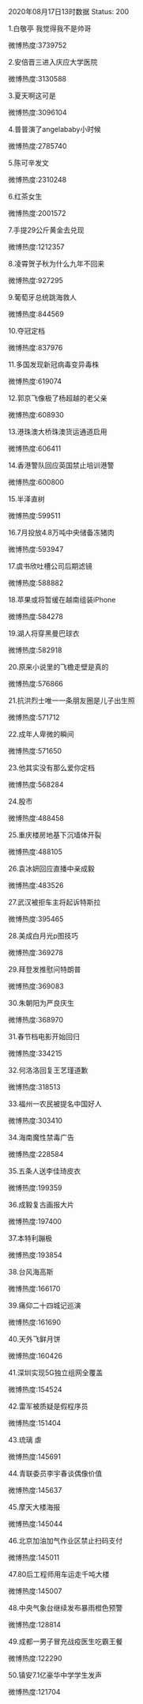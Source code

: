 2020年08月17日13时数据
Status: 200

1.白敬亭 我觉得我不是帅哥

微博热度:3739752

2.安倍晋三进入庆应大学医院

微博热度:3130588

3.夏天啊这可是

微博热度:3096104

4.普普演了angelababy小时候

微博热度:2785740

5.陈可辛发文

微博热度:2310248

6.红茶女生

微博热度:2001572

7.手提29公斤黄金去兑现

微博热度:1212357

8.凌霄贺子秋为什么九年不回来

微博热度:927295

9.葡萄牙总统跳海救人

微博热度:844569

10.夺冠定档

微博热度:837976

11.多国发现新冠病毒变异毒株

微博热度:619074

12.郭京飞像极了杨超越的老父亲

微博热度:608930

13.港珠澳大桥珠澳货运通道启用

微博热度:606411

14.香港警队回应英国禁止培训港警

微博热度:600800

15.半泽直树

微博热度:599511

16.7月投放4.8万吨中央储备冻猪肉

微博热度:593947

17.虞书欣吐槽公司后期滤镜

微博热度:588882

18.苹果或将暂缓在越南组装iPhone

微博热度:584278

19.湖人将穿黑曼巴球衣

微博热度:582918

20.原来小说里的飞檐走壁是真的

微博热度:576866

21.抗洪烈士唯一一条朋友圈是儿子出生照

微博热度:571712

22.成年人卑微的瞬间

微博热度:571650

23.他其实没有那么爱你定档

微博热度:568284

24.股市

微博热度:488458

25.重庆楼房地基下沉墙体开裂

微博热度:488105

26.袁冰妍回应直播中亲成毅

微博热度:483526

27.武汉被拒车主将起诉特斯拉

微博热度:395465

28.美成白月光p图技巧

微博热度:369278

29.拜登发推慰问特朗普

微博热度:369083

30.朱朝阳为严良庆生

微博热度:368970

31.春节档电影开始回归

微博热度:334215

32.何洛洛回复王艺瑾道歉

微博热度:318513

33.福州一农民被提名中国好人

微博热度:303410

34.海南魔性禁毒广告

微博热度:228584

35.五条人送李佳琦皮衣

微博热度:199359

36.成毅复古画报大片

微博热度:197400

37.本特利蹦极

微博热度:193854

38.台风海高斯

微博热度:166170

39.痛仰二十四城记巡演

微博热度:161690

40.天外飞鲜月饼

微博热度:160426

41.深圳实现5G独立组网全覆盖

微博热度:154524

42.雷军被质疑是假程序员

微博热度:151404

43.琉璃 虐

微博热度:145691

44.青联委员李宇春谈偶像价值

微博热度:145637

45.摩天大楼海报

微博热度:145044

46.北京加油加气作业区禁止扫码支付

微博热度:145011

47.80后工程师用车运走千吨大楼

微博热度:145007

48.中央气象台继续发布暴雨橙色预警

微博热度:128814

49.成都一男子冒充战疫医生吃霸王餐

微博热度:122290

50.镇安7.1亿豪华中学学生发声

微博热度:121704

